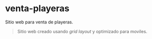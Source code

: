 # venta-playeras

Sitio web para venta de playeras.

> Sitio web creado usando *grid layout*  y optimizado para moviles.
